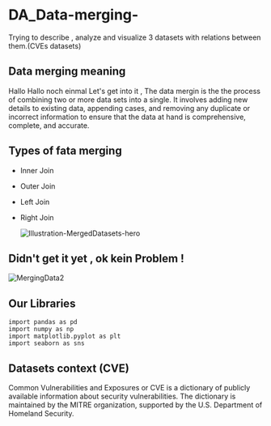 # DA_Data-merging-
Trying to describe , analyze and visualize 3 datasets with relations between them.(CVEs datasets)

## Data merging meaning 
Hallo Hallo noch einmal
Let's get into it , The data mergin is the the process of combining two or more data sets into a single. It involves adding new details to existing data, appending cases, and removing any duplicate or incorrect information to ensure that the data at hand is comprehensive, complete, and accurate.

## Types of fata merging 
- Inner Join
- Outer Join
- Left Join
- Right Join

  ![Illustration-MergedDatasets-hero](https://github.com/ChaiouraMohammed/DA_Data-merging-/assets/91562298/960f4aa6-f3af-4079-a54a-6604aaecf78b)

## Didn't get it yet , ok kein Problem ! 

![MergingData2](https://github.com/ChaiouraMohammed/DA_Data-merging-/assets/91562298/8231e6f1-574d-495b-8b00-ee9a89a33f66)

## Our Libraries 
```
import pandas as pd
import numpy as np
import matplotlib.pyplot as plt
import seaborn as sns
```
## Datasets context (CVE)
Common Vulnerabilities and Exposures or CVE is a dictionary of publicly available information about security vulnerabilities. The dictionary is maintained by the MITRE organization, supported by the U.S. Department of Homeland Security. 
